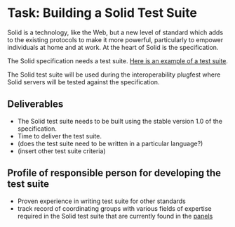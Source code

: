 # Task: Building a Solid Test Suite 
Solid is a technology, like the Web, but a new level of standard which adds to the existing protocols to make it more powerful, particularly to empower individuals at home and at work. At the heart of Solid is the specification. 

The Solid specification needs a test suite. [Here is an example of a test suite](https://linkedresearch.org/ldn/tests/summary). 

The Solid test suite will be used during the interoperability plugfest where Solid servers will be tested against the specification. 

## Deliverables 
* The Solid test suite needs to be built using the stable version 1.0 of the specification. 
* Time to deliver the test suite. 
* (does the test suite need to be written in a particular language?) 
* (insert other test suite criteria) 

## Profile of responsible person for developing the test suite
* Proven experience in writing test suite for other standards 
* track record of coordinating groups with various fields of expertise required in the Solid test suite that are currently found in the [panels](https://github.com/solid/process/blob/master/panels.md) 
